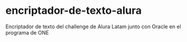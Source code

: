 # encriptador-de-texto-alura
Encriptador de texto del challenge de Alura Latam junto con Oracle en el programa de ONE
